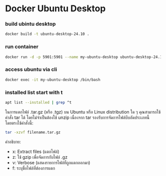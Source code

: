 # Docker Ubuntu Desktop

### build ubintu desktop
```bash
docker build -t ubuntu-desktop-24.10 .
```

### run container
```bash
docker run -d -p 5901:5901 --name my-ubuntu-desktop ubuntu-desktop-24.10
```

### access ubuntu via cli
```bash
docker exec -it my-ubuntu-desktop /bin/bash
```

### installed list start with t
```bash
apt list --installed | grep ^t
```

ในการแตกไฟล์ .tar.gz (หรือ .tgz) บน Ubuntu หรือ Linux distribution ใด ๆ คุณสามารถใช้คำสั่ง tar ได้ โดยไม่จำเป็นต้องใช้ unzip เนื่องจาก tar รองรับการจัดการไฟล์บีบอัดประเภทนี้โดยตรงใช้คำสั่งนี้:

```bash
tar -xzvf filename.tar.gz
```
คำอธิบาย:
* x: Extract files (แตกไฟล์)
* z: ใช้ gzip เพื่อจัดการกับไฟล์ .gz
* v: Verbose (แสดงรายการไฟล์ที่ถูกแตกออกมา)
* f: ระบุชื่อไฟล์ที่ต้องการแตก

